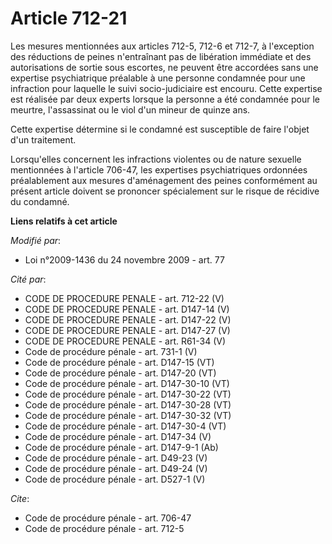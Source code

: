 # Article 712-21

Les mesures mentionnées aux articles 712-5, 712-6 et 712-7, à l'exception des réductions de peines n'entraînant pas de
libération immédiate et des autorisations de sortie sous escortes, ne peuvent être accordées sans une expertise psychiatrique
préalable à une personne condamnée pour une infraction pour laquelle le suivi socio-judiciaire est encouru. Cette expertise
est réalisée par deux experts lorsque la personne a été condamnée pour le meurtre, l'assassinat ou le viol d'un mineur de
quinze ans. 

Cette expertise détermine si le condamné est susceptible de faire l'objet d'un traitement. 

Lorsqu'elles concernent les infractions violentes ou de nature sexuelle mentionnées à l'article 706-47, les expertises
psychiatriques ordonnées préalablement aux mesures d'aménagement des peines conformément au présent article doivent se
prononcer spécialement sur le risque de récidive du condamné.

**Liens relatifs à cet article**

_Modifié par_:

  - Loi n°2009-1436 du 24 novembre 2009 - art. 77

_Cité par_:

  - CODE DE PROCEDURE PENALE - art. 712-22 (V)
  - CODE DE PROCEDURE PENALE - art. D147-14 (V)
  - CODE DE PROCEDURE PENALE - art. D147-22 (V)
  - CODE DE PROCEDURE PENALE - art. D147-27 (V)
  - CODE DE PROCEDURE PENALE - art. R61-34 (V)
  - Code de procédure pénale - art. 731-1 (V)
  - Code de procédure pénale - art. D147-15 (VT)
  - Code de procédure pénale - art. D147-20 (VT)
  - Code de procédure pénale - art. D147-30-10 (VT)
  - Code de procédure pénale - art. D147-30-22 (VT)
  - Code de procédure pénale - art. D147-30-28 (VT)
  - Code de procédure pénale - art. D147-30-32 (VT)
  - Code de procédure pénale - art. D147-30-4 (VT)
  - Code de procédure pénale - art. D147-34 (V)
  - Code de procédure pénale - art. D147-9-1 (Ab)
  - Code de procédure pénale - art. D49-23 (V)
  - Code de procédure pénale - art. D49-24 (V)
  - Code de procédure pénale - art. D527-1 (V)

_Cite_:

  - Code de procédure pénale - art. 706-47
  - Code de procédure pénale - art. 712-5
